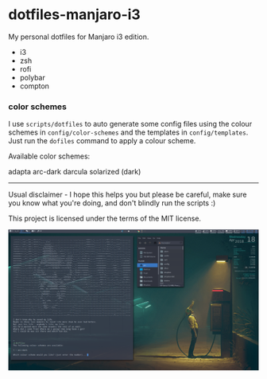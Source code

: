 # dotfiles-manjaro-i3

My personal dotfiles for Manjaro i3 edition.

- i3
- zsh
- rofi
- polybar
- compton

### color schemes

I use `scripts/dotfiles` to auto generate some config files using the colour schemes in `config/color-schemes` and the templates in `config/templates`. Just run the `dofiles` command to apply a colour scheme.

Available color schemes:

adapta
arc-dark
darcula
solarized (dark)

---

Usual disclaimer - I hope this helps you but please be careful, make sure you know what you're doing, and don't blindly run the scripts :)

This project is licensed under the terms of the MIT license.

![screenshot](screenshot.png)
